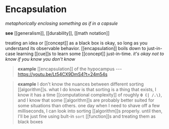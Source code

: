 # Encapsulation

_metaphorically enclosing something as if in a capsule_

**see** [[generalism]], [[durability]], [[math notation]]

treating an idea or [[concept]] as a black box is okay, so long as you understand its observable behavior. [[encapsulation]] boils down to just-in-case learning [[cue]]s to learn some [[concept]] just-in-time. _it's okay not to know if you know you don't know_

> **example** [[encapsulation]] of the hypocampus --- <https://youtu.be/Lt54CX9DmS4?t=24m54s>

> **example** I don't know the nuances between different sorting [[algorithm]]s. what I do know is that sorting is a thing that exists, I know it has a time [[computational complexity]] of roughly **`O (| /.\)`**, and I know that some [[algorithm]]s are probably better suited for some situations than others. one day when I need to shave off a few milliseconds, I can look into sorting [[algorithm]]s properly. until then, I'll be just fine using bult-in `sort` [[function]]s and treating them as black boxes
